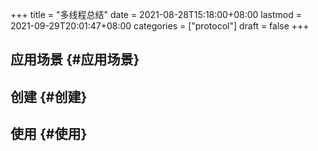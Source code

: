 +++
title = "多线程总结"
date = 2021-08-28T15:18:00+08:00
lastmod = 2021-09-29T20:01:47+08:00
categories = ["protocol"]
draft = false
+++

<!--more-->


## 应用场景 {#应用场景}


## 创建 {#创建}


## 使用 {#使用}